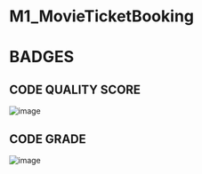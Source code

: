 # M1_MovieTicketBooking

# BADGES

## CODE QUALITY SCORE

![image](https://user-images.githubusercontent.com/46954351/153614181-b5fc721b-0bd1-4971-a42a-8044ccc13549.png)


## CODE GRADE

![image](https://user-images.githubusercontent.com/46954351/153614416-b21f7d6f-77fd-4c93-95a2-fccb04d21995.png)
